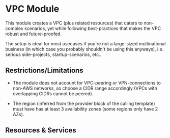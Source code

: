 # VPC Module

This module creates a VPC (plus related resources) that caters to non-complex scenarios, yet while following best-practices that makes the VPC robust and future-proofed.

The setup is ideal for most usecases if you're not a large-sized multinational business (in which case you probably shouldn't be using this anyways), i.e. serious side-projects, startup-scenarios, etc..

## Restrictions/Limitations

- The module does not account for VPC-peering or VPN-connections to non-AWS networks, so choose a CIDR range accordingly (VPCs with overlapping CIDRs cannot be peered).

- The region (inferred from the provider block of the calling template) must have has at least 3 availability zones (some regions only have 2 AZs).

## Resources & Services

